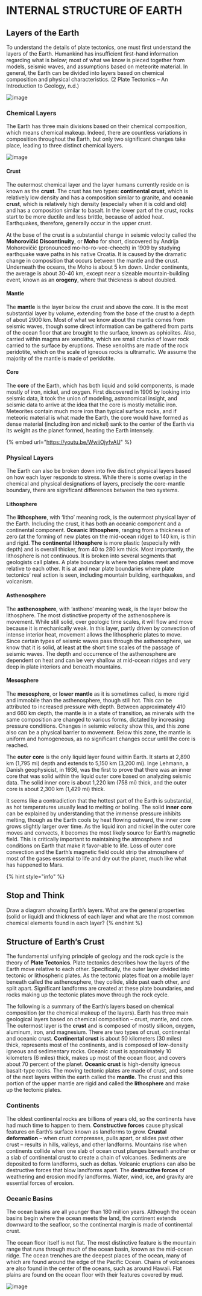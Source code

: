 # INTERNAL STRUCTURE OF EARTH

## Layers of the Earth

To understand the details of plate tectonics, one must first understand the layers of the Earth. Humankind has insufficient first-hand information regarding what is below; most of what we know is pieced together from models, seismic waves, and assumptions based on meteorite material. In general, the Earth can be divided into layers based on chemical composition and physical characteristics. \(2 Plate Tectonics – An Introduction to Geology, n.d.\)

![image](https://upload.wikimedia.org/wikipedia/commons/e/ee/Earth-crust-cutaway-english.svg)

### Chemical Layers

The Earth has three main divisions based on their chemical composition, which means chemical makeup. Indeed, there are countless variations in composition throughout the Earth, but only two significant changes take place, leading to three distinct chemical layers.

![image](https://upload.wikimedia.org/wikipedia/commons/0/07/Earth_poster.svg)

#### Crust

The outermost chemical layer and the layer humans currently reside on is known as the **crust**. The crust has two types: **continental** **crust**, which is relatively low density and has a composition similar to granite, and **oceanic** **crust**, which is relatively high density \(especially when it is cold and old\) and has a composition similar to basalt. In the lower part of the crust, rocks start to be more ductile and less brittle, because of added heat. Earthquakes, therefore, generally occur in the upper crust.

At the base of the crust is a substantial change in seismic velocity called the **Mohorovičić** **Discontinuity**, or **Moho** for short, discovered by Andrija Mohorovičić \(pronounced mo-ho-ro-vee-cheech\) in 1909 by studying earthquake wave paths in his native Croatia. It is caused by the dramatic change in composition that occurs between the mantle and the crust. Underneath the oceans, the Moho is about 5 km down. Under continents, the average is about 30-40 km, except near a sizeable mountain-building event, known as an **orogeny**, where that thickness is about doubled.

#### Mantle

The **mantle** is the layer below the crust and above the core. It is the most substantial layer by volume, extending from the base of the crust to a depth of about 2900 km. Most of what we know about the mantle comes from seismic waves, though some direct information can be gathered from parts of the ocean floor that are brought to the surface, known as ophiolites. Also, carried within magma are xenoliths, which are small chunks of lower rock carried to the surface by eruptions. These xenoliths are made of the rock peridotite, which on the scale of igneous rocks is ultramafic. We assume the majority of the mantle is made of peridotite.

#### Core

The **core** of the Earth, which has both liquid and solid components, is made mostly of iron, nickel, and oxygen. First discovered in 1906 by looking into seismic data, it took the union of modeling, astronomical insight, and seismic data to arrive at the idea that the core is mostly metallic iron. Meteorites contain much more iron than typical surface rocks, and if meteoric material is what made the Earth, the core would have formed as dense material \(including iron and nickel\) sank to the center of the Earth via its weight as the planet formed, heating the Earth intensely.

{% embed url="https://youtu.be/WwiiOjyfvAU" %}

### Physical Layers

The Earth can also be broken down into five distinct physical layers based on how each layer responds to stress. While there is some overlap in the chemical and physical designations of layers, precisely the core-mantle boundary, there are significant differences between the two systems.

#### Lithosphere

The **lithosphere**, with ‘litho’ meaning rock, is the outermost physical layer of the Earth. Including the crust, it has both an oceanic component and a continental component. **Oceanic** **lithosphere**, ranging from a thickness of zero \(at the forming of new plates on the mid-ocean ridge\) to 140 km, is thin and rigid. **The continental** **lithosphere** is more plastic \(especially with depth\) and is overall thicker, from 40 to 280 km thick. Most importantly, the lithosphere is not continuous. It is broken into several segments that geologists call plates. A plate boundary is where two plates meet and move relative to each other. It is at and near plate boundaries where plate tectonics’ real action is seen, including mountain building, earthquakes, and volcanism.

#### Asthenosphere

The **asthenosphere**, with ‘astheno’ meaning weak, is the layer below the lithosphere. The most distinctive property of the asthenosphere is movement. While still solid, over geologic time scales, it will flow and move because it is mechanically weak. In this layer, partly driven by convection of intense interior heat, movement allows the lithospheric plates to move. Since certain types of seismic waves pass through the asthenosphere, we know that it is solid, at least at the short time scales of the passage of seismic waves. The depth and occurrence of the asthenosphere are dependent on heat and can be very shallow at mid-ocean ridges and very deep in plate interiors and beneath mountains.

#### Mesosphere

The **mesosphere**, or **lower** **mantle** as it is sometimes called, is more rigid and immobile than the asthenosphere, though still hot. This can be attributed to increased pressure with depth. Between approximately 410 and 660 km depth, the mantle is in a state of transition, as minerals with the same composition are changed to various forms, dictated by increasing pressure conditions. Changes in seismic velocity show this, and this zone also can be a physical barrier to movement. Below this zone, the mantle is uniform and homogeneous, as no significant changes occur until the core is reached.

The **outer** **core** is the only liquid layer found within Earth. It starts at 2,890 km \(1,795 mi\) depth and extends to 5,150 km \(3,200 mi\). Inge Lehmann, a Danish geophysicist, in 1936, was the first to prove that there was an inner core that was solid within the liquid outer core based on analyzing seismic data. The solid inner core is about 1,220 km \(758 mi\) thick, and the outer core is about 2,300 km \(1,429 mi\) thick.

It seems like a contradiction that the hottest part of the Earth is substantial, as hot temperatures usually lead to melting or boiling. The solid **inner** **core** can be explained by understanding that the immense pressure inhibits melting, though as the Earth cools by heat flowing outward, the inner core grows slightly larger over time. As the liquid iron and nickel in the outer core moves and convects, it becomes the most likely source for Earth’s magnetic field. This is critically important to maintaining the atmosphere and conditions on Earth that make it favor-able to life. Loss of outer core convection and the Earth’s magnetic field could strip the atmosphere of most of the gases essential to life and dry out the planet, much like what has happened to Mars.

{% hint style="info" %}
## Stop and Think

Draw a diagram showing Earth’s layers.  What are the general properties \(solid or liquid\) and thickness of each layer and what are the most common chemical elements found in each layer?
{% endhint %}

## Structure of Earth’s Crust

The fundamental unifying principle of geology and the rock cycle is the theory of **Plate Tectonics**. Plate tectonics describes how the layers of the Earth move relative to each other. Specifically, the outer layer divided into tectonic or lithospheric plates. As the tectonic plates float on a mobile layer beneath called the asthenosphere, they collide, slide past each other, and split apart. Significant landforms are created at these plate boundaries, and rocks making up the tectonic plates move through the rock cycle.

 The following is a summary of the Earth’s layers based on chemical composition \(or the chemical makeup of the layers\). Earth has three main geological layers based on chemical composition – crust, mantle, and core. The outermost layer is the **crust** and is composed of mostly silicon, oxygen, aluminum, iron, and magnesium. There are two types of crust, continental and oceanic crust. **Continental crust** is about 50 kilometers \(30 miles\) thick, represents most of the continents, and is composed of low-density igneous and sedimentary rocks. Oceanic crust is approximately 10 kilometers \(6 miles\) thick, makes up most of the ocean floor, and covers about 70 percent of the planet. **Oceanic crust** is high-density igneous basalt-type rocks. The moving tectonic plates are made of crust, and some of the next layers within the earth called the **mantle**. The crust and this portion of the upper mantle are rigid and called the **lithosphere** and make up the tectonic plates.

### Continents

The oldest continental rocks are billions of years old, so the continents have had much time to happen to them. **Constructive forces** cause physical features on Earth’s surface known as landforms to grow. **Crustal deformation** – when crust compresses, pulls apart, or slides past other crust – results in hills, valleys, and other landforms. Mountains rise when continents collide when one slab of ocean crust plunges beneath another or a slab of continental crust to create a chain of volcanoes. Sediments are deposited to form landforms, such as deltas. Volcanic eruptions can also be destructive forces that blow landforms apart. The **destructive forces** of weathering and erosion modify landforms. Water, wind, ice, and gravity are essential forces of erosion.

### Oceanic Basins

The ocean basins are all younger than 180 million years. Although the ocean basins begin where the ocean meets the land, the continent extends downward to the seafloor, so the continental margin is made of continental crust.

The ocean floor itself is not flat. The most distinctive feature is the mountain range that runs through much of the ocean basin, known as the mid-ocean ridge. The ocean trenches are the deepest places of the ocean, many of which are found around the edge of the Pacific Ocean. Chains of volcanoes are also found in the center of the oceans, such as around Hawaii. Flat plains are found on the ocean floor with their features covered by mud.

![image](https://upload.wikimedia.org/wikipedia/commons/9/93/Elevation.jpg)

